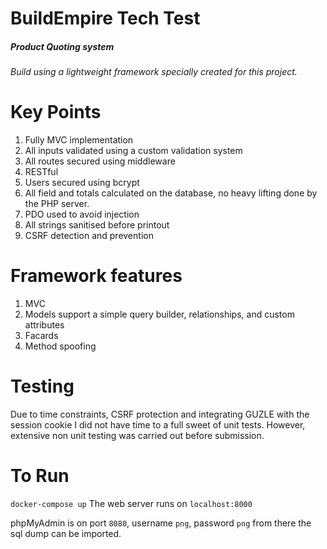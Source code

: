 BuildEmpire Tech Test
======
##### Product Quoting system
###### Build using a lightweight framework specially created for this project.

# Key Points
1. Fully MVC implementation
2. All inputs validated using a custom validation system
3. All routes secured using middleware
4. RESTful
5. Users secured using bcrypt
6. All field and totals calculated on the database, no heavy lifting done by the PHP server.
7. PDO used to avoid injection
8. All strings sanitised before printout
9. CSRF detection and prevention

# Framework features
1. MVC
2. Models support a simple query builder, relationships, and custom attributes
3. Facards
4. Method spoofing

# Testing
Due to time constraints, CSRF protection and integrating GUZLE with the session cookie I did not have time to a full sweet of unit tests. However, extensive non unit testing was carried out before submission.

# To Run

`docker-compose up`
The web server runs on `localhost:8000`

phpMyAdmin is on port `8080`, username `png`, password `png` from there the sql dump can be imported.

